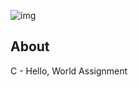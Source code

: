 ![img](https://assets.imaginablefutures.com/media/images/ALX_Logo.max-200x150.png)

## About

C - Hello, World Assignment
